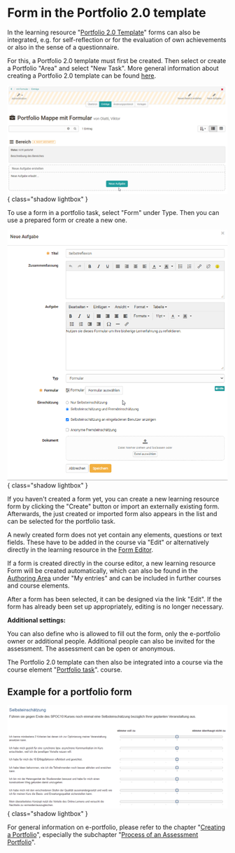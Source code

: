 # Form in the Portfolio 2.0 template

In the learning resource "[Portfolio 2.0 Template](../learningresources/Portfolio_template_Creation.md)" forms can also be integrated, e.g. for self-reflection or for the evaluation of own achievements or also in the sense of a questionnaire.

For this, a Portfolio 2.0 template must first be created. Then select or create a Portfolio "Area" and select "New Task". More general information about creating a Portfolio 2.0 template can be found [here](../learningresources/Portfolio_template_Administration_and_editing.md).

![Portfolio template](assets/Formular_eportfolio.png){ class="shadow lightbox" }

To use a form in a portfolio task, select "Form" under Type. Then you can use a prepared form or create a new one.

![Create portfolio task with form](assets/portfolio_Aufgabe1.png){ class="shadow lightbox" }

If you haven't created a form yet, you can create a new learning resource form by clicking the "Create" button or import an externally existing form. Afterwards, the just created or imported form also appears in the list and can be selected for the portfolio task.

A newly created form does not yet contain any elements, questions or text fields. These have to be added in the course via "Edit" or alternatively directly in the learning resource in the [Form Editor](Form_editor_Questionnaire_editor.md).

If a form is created directly in the course editor, a new learning resource Form will be created automatically, which can also be found in the [Authoring Area](../area_modules/Authoring.de.md) under "My entries" and can be included in further courses and course elements.

After a form has been selected, it can be designed via the link "Edit". If the form has already been set up appropriately, editing is no longer necessary.

**Additional settings:**

You can also define who is allowed to fill out the form, only the e-portfolio owner or additional people. Additional people can also be invited for the assessment. The assessment can be open or anonymous.

The Portfolio 2.0 template can then also be integrated into a course via the course element "[Portfolio task](../learningresources/Creating_Portfolio_Tasks.md)".
course.

## Example for a portfolio form

![Example form in portfolio](assets/Portfolio_Formular.png){ class="shadow lightbox" }

For general information on e-portfolio, please refer to the chapter "[Creating a Portfolio](../area_modules/index.md)", especially the subchapter "[Process of an Assessment Portfolio](../portfolio/Process_of_an_assessment_portfolio.md)".
